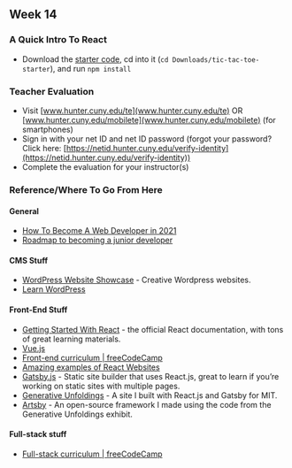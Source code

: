 ## Week 14

### A Quick Intro To React
- Download the [starter code](https://drive.google.com/file/d/1FpnT8aHUuGm7YU9sfjp2HAFVH5LFVADH/view?usp=sharing), cd into it (`cd Downloads/tic-tac-toe-starter`), and run `npm install`


### Teacher Evaluation

- Visit [www.hunter.cuny.edu/te](www.hunter.cuny.edu/te) OR [www.hunter.cuny.edu/mobilete](www.hunter.cuny.edu/mobilete) (for smartphones)
- Sign in with your net ID and net ID password (forgot your password? Click here: [https://netid.hunter.cuny.edu/verify-identity](https://netid.hunter.cuny.edu/verify-identity))
- Complete the evaluation for your instructor(s) 


### Reference/Where To Go From Here
#### General
- [How To Become A Web Developer in 2021](https://careerfoundry.com/en/blog/web-development/what-does-it-take-to-become-a-web-developer-everything-you-need-to-know-before-getting-started/)
- [Roadmap to becoming a junior developer](https://www.freecodecamp.org/news/the-10-minute-roadmap-to-becoming-a-junior-full-stack-web-developer-1131d4ffc48/)

#### CMS Stuff
- [WordPress Website Showcase](https://wordpress.org/showcase/) - Creative Wordpress websites.
- [Learn WordPress](https://learn.wordpress.org/)

#### Front-End Stuff
- [Getting Started With React](https://reactjs.org/docs/getting-started.html) - the official React documentation, with tons of great learning materials. 
- [Vue.js](https://vuejs.org/)
- [Front-end curriculum | freeCodeCamp](https://www.freecodecamp.org/learn/front-end-development-libraries/#front-end-development-libraries-projects)
- [Amazing examples of React Websites](https://www.ideamotive.co/blog/amazing-examples-of-react-web-development)
- [Gatsby.js](https://www.gatsbyjs.com/docs/how-to/) - Static site builder that uses React.js, great to learn if you’re working on static sites with multiple pages.
- [Generative Unfoldings](https://generative-unfoldings.mit.edu/) - A site I built with React.js and Gatsby for MIT.
- [Artsby](https://github.com/brondle/artsby) - An open-source framework I made using the code from the Generative Unfoldings exhibit.

#### Full-stack stuff
- [Full-stack curriculum | freeCodeCamp](https://www.freecodecamp.org/news/python-curriculum/)
